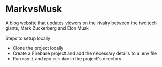 # MarkvsMusk
A blog website that updates viewers on the rivalry between the two tech giants, Mark Zuckerberg and Elon Musk

Steps to setup locally
- Clone the project locally
- Create a Firebase project and add the necessary details to a .env file
- Run `npm i` and `npm run dev` in the project's directory
